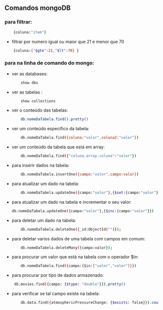 ## Comandos mongoDB 
### para filtrar:
```bash
    {coluna:"item"}
```
* filtrar por numero igual ou maior que 21 e menor que 70
```bash
    {coluna:{"$gte":21,"$lt":70} }
```
### para na linha de comando do mongo:  
* ver as databases:
    ```bash
        show dbs   
    ```
* ver as tabelas :
    ```bash
        show collections 
    ```
        
* ver o conteúdo das tabelas:
    ```bash
        db.nomeDaTabela.find().pretty()
    ```
* ver um conteúdo especifico da tabela:
    ```bash
        db.nomeDaTabela.find({coluna:"valor",coluna2:"valor"}) 
    ```
* ver um conteúdo da tabela que está em array:
    ```bash
        db.nomeDaTabela.find({"coluna.array.coluna":"valor"}) 
    ```
*   para inserir dados na tabela:
    ```bash
        db.nomeDaTabela.insertOne({campo:"valor",campo:valor}) 
    ```
*  para atualizar um dado na tabela:
    ```bash
        db.nomeDaTabela.updateOne({campo:"valor"},{$set:{campo:"valor"}}) 
    ```
* para atualizar um dado na tabela e incrementar o seu valor:       
    ```bash
    db.nomeDaTabela.updateOne({campo:"valor"},{$inc:{campo:"valor"}}) 
    ```
* para deletar um dado na tabela:       
    ```bash
        db.nomeDaTabela.deleteOne({_id:ObjectId("")}); 
    ```
*  para deletar varios dados de uma tabela com campos em comum:
    ```bash
        db.nomeDaTabela.deleteMany({campo:valor}); 
    ```
* para procurar um valor que está na tabela com o operador $in:
    ```bash
        db.nomeDaTabela.find({campo:{$in:["valor","valor"]}})
    ```
*  para procurar por tipo de dados armazenado:
    ```bash
     db.movies.find({campo: {$type: "double"}}).pretty()
    ```
*   para verificar se tal campo existe na tabela:       
    ```bash
        db.data.find({atmosphericPressureChange: {$exists: false}}).count()   
    ```
